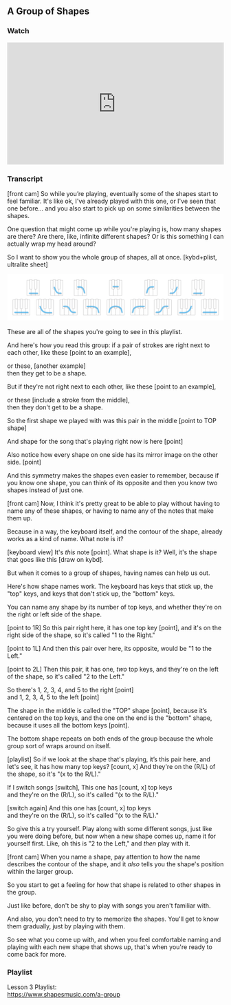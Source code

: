 ## A Group of Shapes



### Watch

<style>
.embed-container {
    position: relative;
    padding-bottom: 56.25%;
    height: 0;
    overflow: hidden;
    max-width: 100%;
  }
  iframe{
    position: absolute;
    top: 0;
    left: 0;
    width: 100%;
    height: 100%;
  }
</style>
<div class='embed-container'>
  <iframe src='https://www.youtube.com/embed/d7obs-3YdOo?rel=0' frameborder='0' allowfullscreen></iframe>
</div>



### Transcript

[front cam] So while you’re playing, eventually some of the shapes start to feel familiar. It's like ok, I've already played with this one, or I've seen that one before… and you also start to pick up on some similarities between the shapes.

One question that might come up while you're playing is, how many shapes are there? Are there, like, infinite different shapes? Or is this something I can actually wrap my head around?

So I want to show you the whole group of shapes, all at once. [kybd+plist, ultralite sheet]

![group of shapes](../media/15.3.6_ultralite.png)

These are all of the shapes you're going to see in this playlist.

And here's how you read this group: if a pair of strokes are right next to each other, like these [point to an example],

or these, [another example]  
then they get to be a shape.

But if they're not right next to each other, like these [point to an example],

or these [include a stroke from the middle],  
then they don't get to be a shape.

So the first shape we played with was this pair in the middle [point to TOP shape]

And shape for the song that's playing right now is here [point]

Also notice how every shape on one side has its mirror image on the other side. [point]

And this symmetry makes the shapes even easier to remember, because if you know one shape, you can think of its opposite and then you know two shapes instead of just one.

[front cam] Now, I think it's pretty great to be able to play without having to name any of these shapes, or having to name any of the notes that make them up.

Because in a way, the keyboard itself, and the contour of the shape, already works as a kind of name. What note is it?

[keyboard view] It's _this_ note [point]. What shape is it? Well, it's the shape that goes like this [draw on kybd].

But when it comes to a group of shapes, having names can help us out.

Here's how shape names work. The keyboard has keys that stick up, the "top" keys, and keys that don't stick up, the "bottom" keys.

You can name any shape by its number of top keys, and whether they're on the right or left side of the shape.

[point to 1R] So this pair right here, it has one top key [point], and it's on the right side of the shape, so it's called "1 to the Right."

[point to 1L] And then this pair over here, its opposite, would be "1 to the Left."

[point to 2L] Then this pair, it has one, _two_ top keys, and they're on the left of the shape, so it's called "2 to the Left."

So there's 1, 2, 3, 4, and 5 to the right [point]  
and 1, 2, 3, 4, 5 to the left [point]

The shape in the middle is called the "TOP" shape [point], because it’s centered on the top keys, and the one on the end is the "bottom" shape, because it uses all the bottom keys [point].

The bottom shape repeats on both ends of the group because the whole group sort of wraps around on itself.

[playlist] So if we look at the shape that's playing, it’s this pair here, and let's see, it has how many top keys? [count, x] And they're on the (R/L) of the shape, so it's "(x to the R/L)."

If I switch songs [switch], This one has [count, x] top keys  
and they're on the (R/L), so it's called "(x to the R/L)."

[switch again] And this one has [count, x] top keys  
and they're on the (R/L), so it's called "(x to the R/L)."

So give this a try yourself. Play along with some different songs, just like you were doing before, but now when a new shape comes up, name it for yourself first. Like, oh this is "2 to the Left," and _then_ play with it.

[front cam] When you name a shape, pay attention to how the name describes the contour of the shape, and it _also_ tells you the shape's position within the larger group.

So you start to get a feeling for how that shape is related to other shapes in the group.

Just like before, don't be shy to play with songs you aren't familiar with.

And also, you don't need to try to memorize the shapes. You'll get to know them gradually, just by playing with them.

So see what you come up with, and when you feel comfortable naming and playing with each new shape that shows up, that's when you're ready to come back for more.



### Playlist

Lesson 3 Playlist:  
https://www.shapesmusic.com/a-group